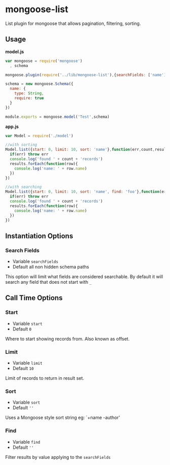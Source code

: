 mongoose-list
=============

List plugin for mongoose that allows pagination, filtering, sorting.

## Usage

**model.js**
```js
var mongoose = require('mongoose')
  , schema

mongoose.plugin(require('../lib/mongoose-list'),{searchFields: ['name']})

schema = new mongoose.Schema({
  name: {
    type: String,
    require: true
  }
})

module.exports = mongoose.model('Test',schema)
```

**app.js**
```js
var Model = require('./model')

//with sorting
Model.list({start: 0, limit: 10, sort: 'name'},function(err,count,results){
  if(err) throw err
  console.log('found ' + count + 'records')
  results.forEach(function(row){
    console.log('name: ' + row.name)
  })
})

//with searching
Model.list({start: 0, limit: 10, sort: 'name', find: 'foo'},function(err,count,results){
  if(err) throw err
  console.log('found ' + count + 'records')
  results.forEach(function(row){
    console.log('name: ' + row.name)
  })
})
```

## Instantiation Options

### Search Fields
* Variable `searchFields`
* Default all non hidden schema paths

This option will limit what fields are considered searchable.
By default it will search any field that does not start with `_`

## Call Time Options

### Start
* Variable `start`
* Default `0`

Where to start showing records from. Also known as offset.

### Limit
* Variable `limit`
* Default `10`

Limit of records to return in result set.

### Sort
* Variable `sort`
* Default `''`

Uses a Mongoose style sort string eg: `+name -author'

### Find
* Variable `find`
* Default `''`

Filter results by value applying to the `searchFields`
